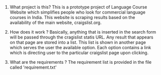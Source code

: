 1. What project is this?
This is a prototype project of Language Course Website which simplifies people who look for commercial language courses in India. This website is scraping results based on the availability of  the main website, craigslist.org. 

2. How does it work ?
Basically, anything that is inserted in the search form will be passed through the cragislist statis URL. Any result that appears on that page are stored into a list. This list is shown in another page which serves the user the available option. Each option contains a link which is directing user to the particular craigslist page upon clicking.

3. What are the requirements ?
The requirement list is provided in the file called 'requirement.txt'